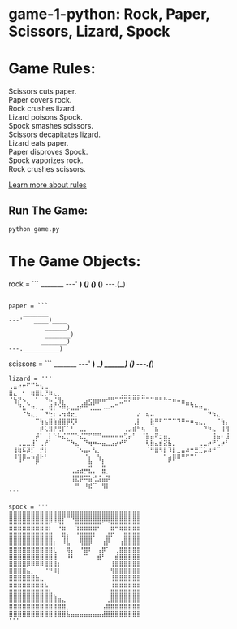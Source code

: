 # game-1-python: Rock, Paper, Scissors, Lizard, Spock

# Game Rules:

Scissors cuts paper.\
Paper covers rock.\
Rock crushes lizard.\
Lizard poisons Spock.\
Spock smashes scissors.\
Scissors decapitates lizard.\
Lizard eats paper.\
Paper disproves Spock.\
Spock vaporizes rock.\
Rock crushes scissors.

[Learn more about rules](https://www.wikihow.com/Play-Rock-Paper-Scissors-Lizard-Spock)



## Run The Game:
```
python game.py
```
# The Game Objects:
rock = ```
    _______
---'   ____)
      (_____)
      (_____)
      (____)
---.__(___)
```

paper = ```
    _______
---'   ____)____
          ______)
          _______)
         _______)
---.__________)
```

scissors = ```
    _______
---'   ____)____
          ______)
       __________)
      (____)
---.__(___)
```
lizard = '''
⢀⣤⠴⠖⠋⠉⠓⢦⣀⠀⠀⠀⠀⠀⠀⠀⠀⠀⠀⠀⠀⠀⠀⠀⠀⠀⠀⠀⠀⠀⠀⠀⠀⠀⠀⠀⠀⠀⠀⠀⠀⠀⠀⠀⠀⠀⠀⠀⠀⠀
⣿⣄⠀⠂⠀⢶⣿⣇⡙⠷⣄⡀⠀⠀⠀⠀⠀⠀⠀⠀⠀⠀⠀⠀⠀⢀⣀⣀⣀⣀⣀⠀⠀⠀⠀⠀⠀⠀⠀⠀⠀⠀⠀⠀⠀⠀⠀⠀⠀⠀
⠈⢳⡝⠢⡀⠀⠁⠀⠙⠦⣈⢻⡄⠀⠀⠀⠀⣠⢖⣶⡶⠶⠚⠛⠉⣉⠭⠝⠛⠋⠉⠉⠉⠛⠛⠓⠒⠶⠤⣤⣀⡀⠀⠀⠀⠀⠀⠀⠀⠀
⠀⠀⠙⣦⠈⠲⠄⣀⠀⢾⡏⠑⠿⡦⣤⣴⠞⠛⢉⣁⣀⠠⠤⠒⠉⠀⠀⠀⠀⠀⠀⠀⠀⠀⠀⠀⠀⠀⠀⠀⠉⠙⠓⠶⣤⡀⠀⠀⠀⠀
⠀⠀⠀⠈⠳⣄⡀⠀⠙⢓⡆⠠⢲⢾⣖⡀⠀⠀⠀⠀⠀⠀⠀⠀⠀⠀⠀⠀⠀⡔⠀⢦⠤⠀⠀⠀⠀⠀⠀⠀⠀⠀⠀⠀⠀⠙⠳⣄⠀⠀
⠀⠀⠀⠀⠀⠀⠉⢳⣦⣿⣷⣾⣿⡿⢏⠇⠀⠀⠀⠀⠀⠀⠀⠀⠀⠀⠀⠀⢀⡇⠀⠀⣗⠛⠋⠉⠉⠉⠙⠛⠒⠶⢤⣄⡀⠀⠀⠈⢳⡄
⠀⠀⠀⠀⠀⠀⠀⡾⢅⣻⡟⢛⡏⠁⠃⠀⣀⡀⠀⠀⠀⠀⠀⠀⠀⠀⢀⣠⣾⠓⢦⠀⠈⣦⠀⠀⠀⠀⠀⠀⠀⠀⠀⠀⠙⠳⣄⠀⢸⢻
⠀⠀⠀⠀⠀⠀⡼⠁⠀⡇⠑⠧⣌⡉⠉⠑⣌⡉⠋⠛⠛⠶⠶⠶⠶⠶⢋⡴⠃⠀⠈⣷⣤⠟⣒⣶⡀⠀⠀⠀⠀⠀⠀⠀⠀⠀⢸⣦⠆⣸
⠀⠀⢀⣀⣀⣸⠁⢀⡞⠁⠀⠀⠀⠉⠳⣄⠀⠙⢶⠶⠤⣤⣀⣠⡴⠞⠋⠀⠀⠀⠀⢇⣷⣄⣾⣝⣧⡀⠀⠀⠀⠀⠀⢀⣀⡴⠟⢁⡴⠃
⠀⢸⢷⠯⡽⡋⠀⡚⡇⠀⠀⠀⠀⠀⠀⠈⠢⣤⠄⢣⡀⠀⠀⠀⠀⠀⠀⠀⠀⠀⠀⠈⠛⣿⠻⡇⠹⡇⣀⣤⠴⠒⣛⣉⡥⠴⠚⠉⠀⠀
⠀⠸⢹⡿⠤⠲⣾⠗⠃⠀⠀⠀⠀⠀⠀⠀⠀⠈⡆⠀⢳⡀⠀⠀⠀⠀⠀⠀⠀⠀⠀⠀⠀⠀⠀⠁⣴⡿⠿⠛⠋⠉⠁⠀⠀⠀⠀⠀⠀⠀
⠀⠀⠈⠀⠀⠀⠋⠀⠀⠀⠀⠀⠀⠀⠀⠀⠀⠀⣻⠀⠀⣧⠀⠀⠀⠀⠀⠀⠀⠀⠀⠀⠀⠀⠀⠀⠁⠀⠀⠀⠀⠀⠀⠀⠀⠀⠀⠀⠀⠀
⠀⠀⠀⠀⠀⠀⠀⠀⠀⠀⠀⠀⠀⠀⢠⣴⣾⡛⣧⡄⠀⣿⡀⠀⠀⠀⠀⠀⠀⠀⠀⠀⠀⠀⠀⠀⠀⠀⠀⠀⠀⠀⠀⠀⠀⠀⠀⠀⠀⠀
⠀⠀⠀⠀⠀⠀⠀⠀⠀⠀⠀⠀⠀⠀⢸⣟⡿⠭⣥⢚⣨⣤⡽⠀⠀⠀⠀⠀⠀⠀⠀⠀⠀⠀⠀⠀⠀⠀⠀⠀⠀⠀⠀⠀⠀⠀⠀⠀⠀⠀
⠀⠀⠀⠀⠀⠀⠀⠀⠀⠀⠀⠀⠀⠀⠀⠛⠀⠸⣞⠉⠀⢻⡇⠀⠀⠀⠀
'''

spock = '''
⣿⣿⣿⣿⣿⣿⣿⣿⣿⣿⣿⣿⣿⣿⣿⣿⣿⣿⣿⣿⣿⣿⣿⣿⣿⣿⣿⣿⣿⣿
⣿⣿⣿⣿⣿⣿⣿⣿⣿⡿⠿⢿⡇⠀⠈⣿⣿⣿⣿⣿⣿⠟⠻⣿⣿⣿⣿⣿⣿⣿
⣿⣿⣿⣿⣿⣿⣿⣿⣿⡇⠀⠘⣷⠀⠀⢹⣿⣿⣿⣿⠃⠀⠀⣿⠛⢿⣿⣿⣿⣿
⣿⣿⣿⣿⣿⣿⣿⣿⣿⣿⠀⠀⢿⡆⠀⠘⣿⣿⣿⠇⠀⠀⣼⠏⠀⠀⣿⣿⣿⣿
⣿⣿⣿⣿⣿⣿⣿⣿⣿⣿⡆⠀⠸⣧⠀⠀⢻⣿⡿⠀⠀⢰⡟⠀⠀⢰⣿⣿⣿⣿
⣿⣿⣿⣿⣿⣿⣿⣿⣿⣿⣇⠀⠀⢿⡄⠀⠘⣿⠇⠀⢠⡿⠁⠀⢀⣿⣿⣿⣿⣿
⣿⣿⣿⣿⣿⣿⣿⣿⣿⣿⣿⠀⠀⠸⠇⠀⠀⠉⠀⠀⣾⠃⠀⠀⣾⣿⣿⣿⣿⣿
⣿⣿⣿⣿⡿⠿⠿⠿⣿⣿⣿⡆⠀⠀⠀⠀⠀⠀⠀⠀⠀⠀⠀⢸⣿⣿⣿⣿⣿⣿
⣿⣿⣿⣿⣦⡀⠀⠀⠈⠙⠿⡇⠀⠀⠀⠀⠀⠀⠀⠀⠀⠀⠀⢻⣿⣿⣿⣿⣿⣿
⣿⣿⣿⣿⣿⣿⣷⣄⠀⠀⠀⠀⠀⠀⠀⠀⠀⠀⠀⠀⠀⠀⠀⢸⣿⣿⣿⣿⣿⣿
⣿⣿⣿⣿⣿⣿⣿⣿⣧⠀⠀⠀⠀⠀⠀⠀⠀⠀⠀⠀⠀⠀⠀⢸⣿⣿⣿⣿⣿⣿
⣿⣿⣿⣿⣿⣿⣿⣿⣿⣧⡀⠀⠀⠀⠀⠀⠀⠀⠀⠀⠀⠀⠀⣿⣿⣿⣿⣿⣿⣿
⣿⣿⣿⣿⣿⣿⣿⣿⣿⣿⣿⣶⣄⠀⠀⠀⠀⠀⠀⠀⠀⠀⢀⣿⣿⣿⣿⣿⣿⣿
⣿⣿⣿⣿⣿⣿⣿⣿⣿⣿⣿⣿⣿⡀⠀⠀⠀⠀⠀⠀⠀⢠⣿⣿⣿⣿⣿⣿⣿⣿
⣿⣿⣿⣿⣿⣿⣿⣿⣿⣿⣿⣿⣿⣧⣤⣤⣤⣤⣤⣤⣤⣼⣿⣿⣿⣿⣿⣿⣿⣿
'''

